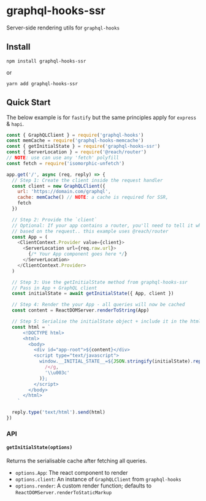 # graphql-hooks-ssr

Server-side rendering utils for `graphql-hooks`

## Install

`npm install graphql-hooks-ssr`

or

`yarn add graphql-hooks-ssr`

## Quick Start

The below example is for `fastify` but the same principles apply for `express` & `hapi`.

```js
const { GraphQLClient } = require('graphql-hooks')
const memCache = require('graphql-hooks-memcache')
const { getInitialState } = require('graphql-hooks-ssr')
const { ServerLocation } = require('@reach/router')
// NOTE: use can use any 'fetch' polyfill
const fetch = require('isomorphic-unfetch')

app.get('/', async (req, reply) => {
  // Step 1: Create the client inside the request handler
  const client = new GraphQLClient({
    url: 'https://domain.com/graphql',
    cache: memCache() // NOTE: a cache is required for SSR,
    fetch
  })

  // Step 2: Provide the `client`
  // Optional: If your app contains a router, you'll need to tell it which route the user is on
  // based on the request.. this example uses @reach/router
  const App = (
    <ClientContext.Provider value={client}>
      <ServerLocation url={req.raw.url}>
        {/* Your App component goes here */}
      </ServerLocation>
    </ClientContext.Provider>
  )

  // Step 3: Use the getInitialState method from graphql-hooks-ssr
  // Pass in App + GraphQL client
  const initialState = await getInitialState({ App, client })

  // Step 4: Render the your App - all queries will now be cached
  const content = ReactDOMServer.renderToString(App)

  // Step 5: Serialise the initialState object + include it in the html payload
  const html = `
      <!DOCTYPE html>
      <html>
        <body>
          <div id="app-root">${content}</div>
          <script type="text/javascript">
            window.__INITIAL_STATE__=${JSON.stringify(initialState).replace(
              /</g,
              '\\u003c'
            )};  
          </script>
        </body>
      </html>
    `

  reply.type('text/html').send(html)
})
```

### API

#### `getInitialState(options)`

Returns the serialisable cache after fetching all queries.

- `options.App`: The react component to render
- `options.client`: An instance of `GraphQLClient` from `graphql-hooks`
- `options.render`: A custom render function; defaults to `ReactDOMServer.renderToStaticMarkup`
